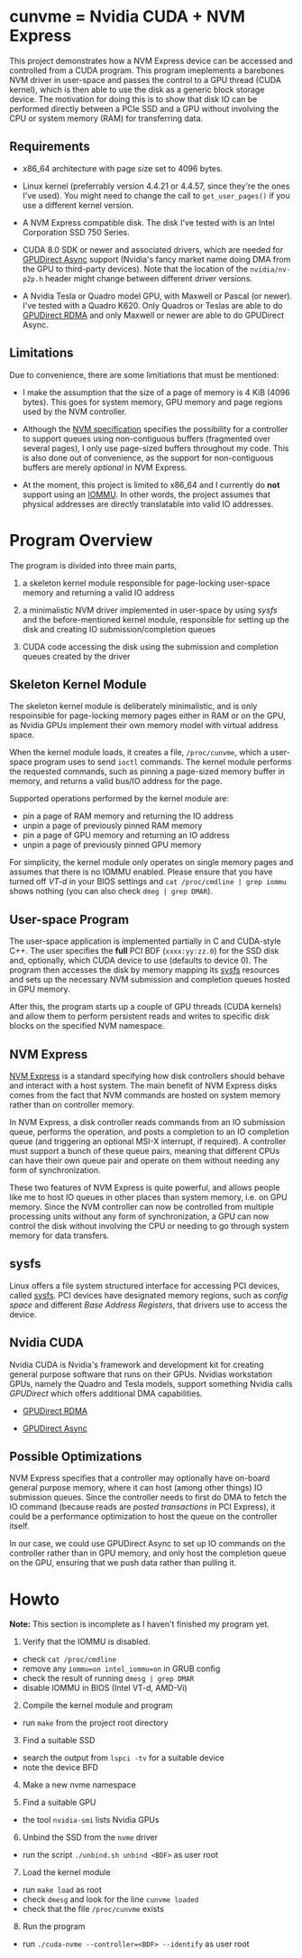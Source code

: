 cunvme = Nvidia CUDA + NVM Express
==================================

This project demonstrates how a NVM Express device can be accessed and 
controlled from a CUDA program. This program imeplements a barebones NVM driver 
in user-space and passes the control to a GPU thread (CUDA kernel), which is 
then able to use the disk as a generic block storage device.
The motivation for doing this is to show that disk IO can be performed
directly between a PCIe SSD and a GPU without involving the CPU or system
memory (RAM) for transferring data.


Requirements
---------------------------------
 * x86\_64 architecture with page size set to 4096 bytes.

 * Linux kernel (preferrably version 4.4.21 or 4.4.57, since they're 
   the ones I've used). You might need to change the call to 
   `get_user_pages()` if you use a different kernel version.

 * A NVM Express compatible disk. 
   The disk I've tested with is an Intel Corporation SSD 750 Series.

 * CUDA 8.0 SDK or newer and associated drivers, which are needed for 
   [GPUDirect Async](#nvidia-cuda) support (Nvidia's fancy market name doing 
   DMA from the GPU to third-party devices). Note that the location of the 
   `nvidia/nv-p2p.h` header might change between different driver versions.
    
 * A Nvidia Tesla or Quadro model GPU, with Maxwell or Pascal (or newer).
   I've tested with a Quadro K620. Only Quadros or Teslas are able to do
   [GPUDirect RDMA](#nvidia-cuda) and only Maxwell or newer are able to do 
   GPUDirect Async.


Limitations
---------------------------------
Due to convenience, there are some limitiations that must be mentioned:

 * I make the assumption that the size of a page of memory is 4 KiB 
   (4096 bytes). This goes for system memory, GPU memory and page regions
   used by the NVM controller.
   
 * Although the [NVM specification](#nvm-express) specifies the possibility
   for a controller to support queues using non-contiguous buffers (fragmented
   over several  pages), I only use page-sized buffers throughout my code. 
   This is also done out of convenience, as the support for non-contiguous 
   buffers are merely _optional_ in NVM  Express.

 * At the moment, this project is limited to x86\_64 and I currently do __not__
   support using an 
   [IOMMU](https://en.wikipedia.org/wiki/Input%E2%80%93output_memory_management_unit).
   In other words, the project assumes that physical addresses are directly 
   translatable into valid IO addresses.



Program Overview
==================================
The program is divided into three main parts,

 1. a skeleton kernel module responsible for page-locking user-space memory
    and returning a valid IO address

 2. a minimalistic NVM driver implemented in user-space by using _sysfs_ and
    the before-mentioned kernel module, responsible for setting up the disk
    and creating IO submission/completion queues

 3. CUDA code accessing the disk using the submission and completion queues 
    created by the driver


Skeleton Kernel Module
---------------------------------
The skeleton kernel module is deliberately minimalistic, and is only 
respoinsible for page-locking memory pages either in RAM or on the GPU, as
Nvidia GPUs implement their own memory model with virtual address space.

When the kernel module loads, it creates a file, `/proc/cunvme`, which a user-
space program uses to send `ioctl` commands. The kernel module performs the
requested commands, such as pinning a page-sized memory buffer in memory, and 
returns a valid bus/IO address for the page.

Supported operations performed by the kernel module are:
 * pin a page of RAM memory and returning the IO address
 * unpin a page of previously pinned RAM memory
 * pin a page of GPU memory and returning an IO address 
 * unpin a page of previously pinned GPU memory

For simplicity, the kernel module only operates on single memory pages and 
assumes that there is no IOMMU enabled. Please ensure that you have turned 
off _VT-d_ in your BIOS settings and `cat /proc/cmdline | grep iommu` shows 
nothing (you can also check `dmeg | grep DMAR`).


User-space Program
---------------------------------
The user-space application is implemented partially in C and CUDA-style C++.
The user specifies the __full__ PCI BDF (`xxxx:yy:zz.0`) for the SSD disk and,
optionally, which CUDA device to use (defaults to device 0). The program then
accesses the disk by memory mapping its [sysfs](#sysfs) resources and sets up
the necessary NVM submission and completion queues hosted in GPU memory.

After this, the program starts up a couple of GPU threads (CUDA kernels) and
allow them to perform persistent reads and writes to specific disk blocks on
the specified NVM namespace.


NVM Express
---------------------------------
[NVM Express](http://www.nvmexpress.org/wp-content/uploads/NVM_Express_1_2_1_Gold_20160603.pdf)
is a standard specifying how disk controllers should behave and interact with
a host system. The main benefit of NVM Express disks comes from the fact that
NVM commands are hosted on system memory rather than on controller memory.

In NVM Express, a disk controller reads commands from an IO submission queue,
performs the operation, and posts a completion to an IO completion queue (and
triggering an optional MSI-X interrupt, if required). A controller must 
support a bunch of these queue pairs, meaning that different CPUs can have 
their own queue pair and operate on them without needing any form of 
synchronization.

These two features of NVM Express is quite powerful, and allows people like me
to host IO queues in other places than system memory, i.e. on GPU memory. 
Since the NVM controller can now be controlled from multiple processing units
without any form of synchronization, a GPU can now control the disk without
involving the CPU or needing to go through system memory for data transfers.


sysfs
---------------------------------
Linux offers a file system structured interface for accessing PCI devices, 
called [sysfs](https://www.kernel.org/doc/Documentation/filesystems/sysfs-pci.txt). 
PCI devices have designated memory regions, such as _config space_ and 
different _Base Address Registers_, that drivers use to access the device.



Nvidia CUDA
---------------------------------
Nvidia CUDA is Nvidia's framework and development kit for creating general
purpose software that runs on their GPUs. Nvidias workstation GPUs, namely the
Quadro and Tesla models, support something Nvidia calls _GPUDirect_ which 
offers additional DMA capabilities.

 * [GPUDirect RDMA](http://docs.nvidia.com/cuda/gpudirect-rdma/#axzz4a6tqNDAe)

 * [GPUDirect Async](http://on-demand.gputechconf.com/gtc/2016/presentation/s6264-davide-rossetti-GPUDirect.pdf)



Possible Optimizations
---------------------------------
NVM Express specifies that a controller may optionally have on-board general
purpose memory, where it can host (among other things) IO submission queues.
Since the controller needs to first do DMA to fetch the IO command (because
reads are _posted transactions_ in PCI Express), it could be a performance
optimization to host the queue on the controller itself.

In our case, we could use GPUDirect Async to set up IO commands on the
controller rather than in GPU memory, and only host the completion queue
on the GPU, ensuring that we push data rather than pulling it.


Howto
==================================
**Note:** This section is incomplete as I haven't finished my program yet.

 1. Verify that the IOMMU is disabled.
   
   * check `cat /proc/cmdline`
   * remove any `iommu=on intel_iommu=on` in GRUB config
   * check the result of running `dmesg | grep DMAR`
   * disable IOMMU in BIOS (Intel VT-d, AMD-Vi)

 2. Compile the kernel module and program

   * run `make` from the project root directory

 3. Find a suitable SSD
   
   * search the output from `lspci -tv` for a suitable device
   * note the device BFD

 4. Make a new nvme namespace

 5. Find a suitable GPU

   * the tool `nvidia-smi` lists Nvidia GPUs

 6. Unbind the SSD from the `nvme` driver
 
   * run the script `./unbind.sh unbind <BDF>` as user root

 7. Load the kernel module

   * run `make load` as root
   * check `dmesg` and look for the line `cunvme loaded`
   * check that the file `/proc/cunvme` exists

 8. Run the program

   * run `./cuda-nvme --controller=<BDF> --identify` as user root

